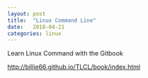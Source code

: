 ```yaml
---
layout: post
title:  "Linux Command Line"
date:   2018-04-21
categories: linux
---
```

Learn Linux Command with the Gitbook

http://billie66.github.io/TLCL/book/index.html
